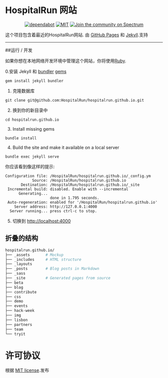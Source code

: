 # HospitalRun 网站

<div align="center">

[![dependabot](https://badgen.net/dependabot/dependabot/dependabot-core/?icon=dependabot)](https://github.com/HospitalRun/components)  [![MIT](https://badgen.net/github/license/HospitalRun/components)](https://github.com/HospitalRun/components/blob/master/LICENSE) [![Join the community on Spectrum](https://withspectrum.github.io/badge/badge.svg)](https://spectrum.chat/hospitalrun)

</div>

这个项目包含着最近的HospitalRun网站.
由 [GitHub Pages](https://pages.github.com/) 和 [Jekyll](https://jekyllrb.com/docs/).支持

---

##运行 / 开发

如果你想在本地网络开发环境中管理这个网站，你将使用[Ruby](https://www.ruby-lang.org/it/documentation/installation/). 

0.安装 Jekyll 和 [bundler](https://jekyllrb.com/docs/ruby-101/#bundler) [gems](https://jekyllrb.com/docs/ruby-101/#gems)
```
gem install jekyll bundler
```
1. 克隆数据库
```
git clone git@github.com:HospitalRun/hospitalrun.github.io.git
```
2. 换到你的新目录中
```
cd hospitalrun.github.io
```
3. Install missing gems
```
bundle install
```
4. Build the site and make it available on a local server
```
bundle exec jekyll serve
```

你应该看到像这样的提示:

```
Configuration file: /HospitalRun/hospitalrun.github.io/_config.ym
            Source: /HospitalRun/hospitalrun.github.io
       Destination: /HospitalRun/hospitalrun.github.io/_site
 Incremental build: disabled. Enable with --incremental
      Generating...
                    done in 1.795 seconds.
 Auto-regeneration: enabled for '/HospitalRun/hospitalrun.github.io'
    Server address: http://127.0.0.1:4000
  Server running... press ctrl-c to stop.
```

5. 切换到 [http://localhost:4000](http://localhost:4000)

## 折叠的结构

```sh
hospitalrun.github.io/
├── _assets       # Mockup      
├── _includes     # HTML structure     
├── _layouts    
├── _posts        # Blog posts in Markdown
├── _sass
├── _site         # Generated pages from source
├── beta    
├── blog   
├── contribute   
├── css    
├── demo     
├── events
├── hack-week
├── img
├── lisbon
├── partners
├── team
└── tryit     
```

# 许可协议

根据 [MIT license](LICENSE).发布

